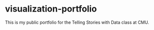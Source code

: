 # visualization-portfolio
This is my public portfolio for the Telling Stories with Data class at CMU.
